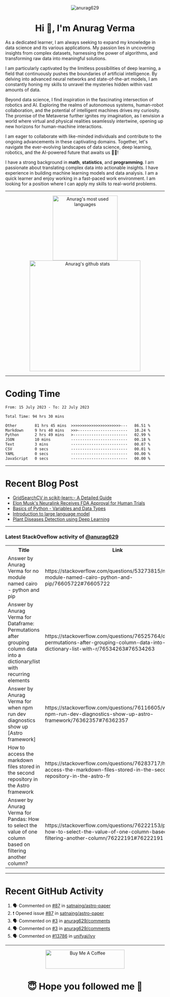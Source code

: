 

<p align="center"> <img src="https://komarev.com/ghpvc/?username=anurag629&label=Profile%20views&color=0e75b6&style=flat" alt="anurag629" /> </p>

<h1 align="center">Hi 👋, I'm Anurag Verma</h1>


As a dedicated learner, I am always seeking to expand my knowledge in data science and its various applications. My passion lies in uncovering insights from complex datasets, harnessing the power of algorithms, and transforming raw data into meaningful solutions.

I am particularly captivated by the limitless possibilities of deep learning, a field that continuously pushes the boundaries of artificial intelligence. By delving into advanced neural networks and state-of-the-art models, I am constantly honing my skills to unravel the mysteries hidden within vast amounts of data.

Beyond data science, I find inspiration in the fascinating intersection of robotics and AI. Exploring the realms of autonomous systems, human-robot collaboration, and the potential of intelligent machines drives my curiosity. The promise of the Metaverse further ignites my imagination, as I envision a world where virtual and physical realities seamlessly intertwine, opening up new horizons for human-machine interactions.

I am eager to collaborate with like-minded individuals and contribute to the ongoing advancements in these captivating domains. Together, let's navigate the ever-evolving landscapes of data science, deep learning, robotics, and the AI-powered future that awaits us 🚀🌐!

I have a strong background in **math**, **statistics**, and **programming**. I am passionate about translating complex data into actionable insights. I have experience in building machine learning models and data analysis. I am a quick learner and enjoy working in a fast-paced work environment. I am looking for a position where I can apply my skills to real-world problems.

---
<p align="center">
<a href="https://github.com/sudheerj">
  <img align="center" src="https://github-readme-stats.vercel.app/api/top-langs/?username=anurag629&theme=light&count_private=true&layout=compact" width="205" alt="Anurag's most used languages" />
</a>
<a href="https://github.com/sudheerj">
  <img align="center" src="https://github-readme-stats.vercel.app/api?username=anurag629&show_icons=true&theme=light&line_height=27&include_all_commits=true&count_private=true&hide=issues,prs" width="350" alt="Anurag's github stats"/>
</a>
</p>

---

# Coding Time 
<!--START_SECTION:waka-->

```txt
From: 15 July 2023 - To: 22 July 2023

Total Time: 94 hrs 30 mins

Other        81 hrs 45 mins  >>>>>>>>>>>>>>>>>>>>>>---   86.51 %
Markdown     9 hrs 40 mins   >>>----------------------   10.24 %
Python       2 hrs 49 mins   >------------------------   02.99 %
JSON         10 mins         -------------------------   00.18 %
Text         3 mins          -------------------------   00.07 %
CSV          0 secs          -------------------------   00.01 %
YAML         0 secs          -------------------------   00.00 %
JavaScript   0 secs          -------------------------   00.00 %
```

<!--END_SECTION:waka-->


---
# Recent Blog Post

<!-- BLOG-POST-LIST:START -->
- [GridSearchCV in scikit-learn:- A Detailed Guide](https://www.codercops.tech/posts/gridsearchcv-in-scikit-learn-a-detailed-guide/)
- [Elon Musk&#39;s Neuralink Receives FDA Approval for Human Trials](https://www.codercops.tech/posts/elon-musks-neuralink-receives-fda-approval-for-human-trials/)
- [Basics of Python - Variables and Data Types](https://www.codercops.tech/posts/python-basics-of-python-variables-and-data-types/)
- [Introduction to large language model](https://www.codercops.tech/posts/introduction-to-large-language-model/)
- [Plant Diseases Detection using Deep Learning](https://www.codercops.tech/posts/plant-diseases-detection-using-deep-learning/)
<!-- BLOG-POST-LIST:END -->

---

### Latest StackOveflow activity of [@anurag629](https://github.com/anurag629)
<table>
  <tr><th>Title</th><th>Link</th></tr>
  <!-- STACKOVERFLOW:START --><tr><td>Answer by Anurag Verma for no module named cairo - python and pip</td><td>https://stackoverflow.com/questions/53273815/no-module-named-cairo-python-and-pip/76605722#76605722</td></tr><tr><td>Answer by Anurag Verma for Dataframe: Permutations after grouping column data into a dictionary/list with recurring elements</td><td>https://stackoverflow.com/questions/76525764/dataframe-permutations-after-grouping-column-data-into-a-dictionary-list-with-r/76534263#76534263</td></tr><tr><td>Answer by Anurag Verma for when npm run dev diagnostics show up [Astro framework]</td><td>https://stackoverflow.com/questions/76116605/when-npm-run-dev-diagnostics-show-up-astro-framework/76362357#76362357</td></tr><tr><td>How to access the markdown files stored in the second repository in the Astro framework</td><td>https://stackoverflow.com/questions/76283717/how-to-access-the-markdown-files-stored-in-the-second-repository-in-the-astro-fr</td></tr><tr><td>Answer by Anurag Verma for Pandas: How to select the value of one column based on filtering another column?</td><td>https://stackoverflow.com/questions/76222153/pandas-how-to-select-the-value-of-one-column-based-on-filtering-another-column/76222191#76222191</td></tr><!-- STACKOVERFLOW:END -->
</table>

---

# Recent GitHub Activity
<!--START_SECTION:activity-->
1. 🗣 Commented on [#87](https://github.com/satnaing/astro-paper/issues/87#issuecomment-1642577683) in [satnaing/astro-paper](https://github.com/satnaing/astro-paper)
2. ❗ Opened issue [#87](https://github.com/satnaing/astro-paper/issues/87) in [satnaing/astro-paper](https://github.com/satnaing/astro-paper)
3. 🗣 Commented on [#3](https://github.com/anurag629/comments/issues/3) in [anurag629/comments](https://github.com/anurag629/comments)
4. 🗣 Commented on [#3](https://github.com/anurag629/comments/issues/3) in [anurag629/comments](https://github.com/anurag629/comments)
5. 🗣 Commented on [#13786](https://github.com/unifyai/ivy/issues/13786) in [unifyai/ivy](https://github.com/unifyai/ivy)
<!--END_SECTION:activity-->

---

<p align="center"> 
<a href="https://www.buymeacoffee.com/anurag629" target="_blank"><img src="https://cdn.buymeacoffee.com/buttons/default-orange.png" alt="Buy Me A Coffee" height="60" width="250"></a>
</p>


<h1 align="center"> 😇 Hope you followed me 🥰  </h1>
